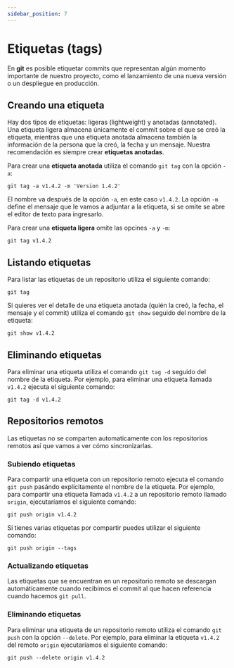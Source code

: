 ```yaml
---
sidebar_position: 7
---
```

# Etiquetas (tags)

En **git** es posible etiquetar commits que representan algún momento importante de nuestro proyecto, como el lanzamiento de una nueva versión o un despliegue en producción.

## Creando una etiqueta

Hay dos tipos de etiquetas: ligeras (lightweight) y anotadas (annotated). Una etiqueta ligera almacena únicamente el commit sobre el que se creó la etiqueta, mientras que una etiqueta anotada almacena también la información de la persona que la creó, la fecha y un mensaje. Nuestra recomendación es siempre crear **etiquetas anotadas**.

Para crear una **etiqueta anotada** utiliza el comando `git tag` con la opción `-a`:

```
git tag -a v1.4.2 -m 'Version 1.4.2'
```

El nombre va después de la opción `-a`, en este caso `v1.4.2`. La opción `-m` define el mensaje que le vamos a adjuntar a la etiqueta, si se omite se abre el editor de texto para ingresarlo.

Para crear una **etiqueta ligera** omite las opcines `-a` y `-m`:

```
git tag v1.4.2
```

## Listando etiquetas

Para listar las etiquetas de un repositorio utiliza el siguiente comando:

```
git tag
```

Si quieres ver el detalle de una etiqueta anotada (quién la creó, la fecha, el mensaje y el commit) utiliza el comando `git show` seguido del nombre de la etiqueta:

```
git show v1.4.2
```

## Eliminando etiquetas

Para eliminar una etiqueta utiliza el comando `git tag -d` seguido del nombre de la etiqueta. Por ejemplo, para eliminar una etiqueta llamada `v1.4.2` ejecuta el siguiente comando:

```
git tag -d v1.4.2
```

## Repositorios remotos

Las etiquetas no se comparten automaticamente con los repositorios remotos así que vamos a ver cómo sincronizarlas.

### Subiendo etiquetas

Para compartir una etiqueta con un repositorio remoto ejecuta el comando `git push` pasándo explicitamente el nombre de la etiqueta. Por ejemplo, para compartir una etiqueta llamada `v1.4.2` a un repositorio remoto llamado `origin`, ejecutaríamos el siguiente comando:

```
git push origin v1.4.2
```

Si tienes varias etiquetas por compartir puedes utilizar el siguiente comando:

```
git push origin --tags
```

### Actualizando etiquetas

Las etiquetas que se encuentran en un repositorio remoto se descargan automáticamente cuando recibimos el commit al que hacen referencia cuando hacemos `git pull`.

### Eliminando etiquetas

Para eliminar una etiqueta de un repositorio remoto utiliza el comando `git push` con la opción `--delete`. Por ejemplo, para eliminar la etiqueta `v1.4.2` del remoto `origin` ejecutaríamos el siguiente comando:

```
git push --delete origin v1.4.2
```
